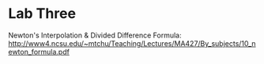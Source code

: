 Lab Three
=========

Newton's Interpolation & Divided Difference Formula: http://www4.ncsu.edu/~mtchu/Teaching/Lectures/MA427/By_subjects/10_newton_formula.pdf

